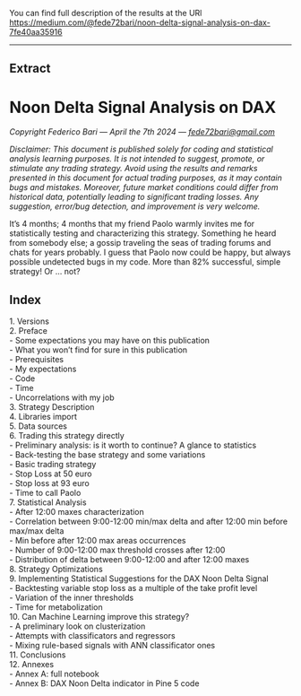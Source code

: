 You can find full description of the results at the URl https://medium.com/@fede72bari/noon-delta-signal-analysis-on-dax-7fe40aa35916

-------------------------------------------------------------------------------------
Extract
-------------------------------------------------------------------------------------

<h1>Noon Delta Signal Analysis on DAX</h1>

<i>Copyright Federico Bari — April the 7th 2024 — fede72bari@gmail.com

Disclaimer: This document is published solely for coding and statistical analysis learning purposes. It is not intended to suggest, promote, or stimulate any trading strategy. Avoid using the results and remarks presented in this document for actual trading purposes, as it may contain bugs and mistakes. Moreover, future market conditions could differ from historical data, potentially leading to significant trading losses. Any suggestion, error/bug detection, and improvement is very welcome.</i>

It’s 4 months; 4 months that my friend Paolo warmly invites me for statistically testing and characterizing this strategy. Something he heard from somebody else; a gossip traveling the seas of trading forums and chats for years probably. I guess that Paolo now could be happy, but always possible undetected bugs in my code. More than 82% successful, simple strategy! Or … not?

<h2>Index</h2>
1.	Versions	<br>
2.	Preface	<br>
- Some expectations you may have on this publication	<br>
- What you won’t find for sure in this publication	<br>
- Prerequisites	<br>
- My expectations	<br>
- Code	<br>
- Time	<br>
- Uncorrelations with my job	<br>
3.	Strategy Description	<br>
4.	Libraries import	<br>
5.	Data sources	<br>
6.	Trading this strategy directly	<br>
- Preliminary analysis: is it worth to continue? A glance to statistics	<br>
- Back-testing the base strategy and some variations	<br>
- Basic trading strategy	<br>
- Stop Loss at 50 euro	<br>
- Stop loss at 93 euro	<br>
- Time to call Paolo	<br>
7.	Statistical Analysis	<br>
- After 12:00 maxes characterization	<br>
- Correlation between 9:00-12:00 min/max delta and after 12:00 min before max/max delta	<br>
- Min before after 12:00 max areas occurrences	<br>
- Number of 9:00-12:00 max threshold crosses after 12:00	<br>
- Distribution of delta between 9:00-12:00 and after 12:00 maxes	<br>
8.	Strategy Optimizations	<br>
9.	Implementing Statistical Suggestions for the DAX Noon Delta Signal	<br>
- Backtesting variable stop loss as a multiple of the take profit level	<br>
- Variation of the inner thresholds	<br>
- Time for metabolization	<br>
10.	Can Machine Learning improve this strategy?	<br>
- A preliminary look on clusterization <br>
- Attempts with classificators and regressors	<br>
- Mixing rule-based signals with ANN classificator ones	<br>
11.	Conclusions	<br>
12.	Annexes	<br>
- Annex A: full notebook	<br>
- Annex B: DAX Noon Delta indicator in Pine 5 code	<br>

